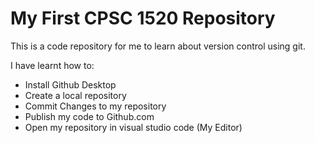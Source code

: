 # My First CPSC 1520 Repository	

This is a code repository for me to learn about version control using git.

I have learnt how to:

- Install Github Desktop
- Create a local repository
- Commit Changes to my repository
- Publish my code to Github.com
- Open my repository in visual studio code (My Editor)